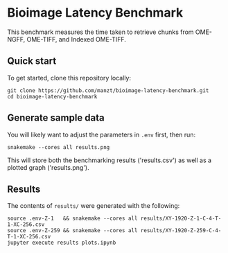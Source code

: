 # Bioimage Latency Benchmark

This benchmark measures the time taken to retrieve chunks
from OME-NGFF, OME-TIFF, and Indexed OME-TIFF.

## Quick start

To get started, clone this repository locally:
```
git clone https://github.com/manzt/bioimage-latency-benchmark.git
cd bioimage-latency-benchmark
```

## Generate sample data

You will likely want to adjust the parameters in `.env` first, then run:

```
snakemake --cores all results.png
```

This will store both the benchmarking results ('results.csv') as well as a 
plotted graph ('results.png').


## Results

The contents of `results/` were generated with the following:

```
source .env-Z-1   && snakemake --cores all results/XY-1920-Z-1-C-4-T-1-XC-256.csv
source .env-Z-259 && snakemake --cores all results/XY-1920-Z-259-C-4-T-1-XC-256.csv
jupyter execute results plots.ipynb
```
